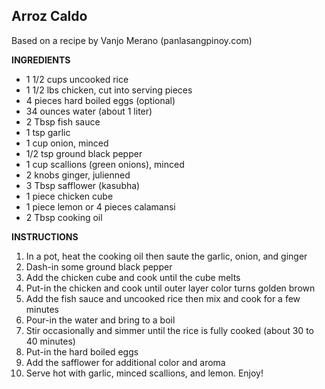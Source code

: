 ## Arroz Caldo

Based on a recipe by Vanjo Merano (panlasangpinoy.com)

**INGREDIENTS**

* 1 1/2 cups uncooked rice
* 1 1/2 lbs chicken, cut into serving pieces
* 4 pieces hard boiled eggs (optional)
* 34 ounces water (about 1 liter)
* 2 Tbsp fish sauce
* 1 tsp garlic
* 1 cup onion, minced
* 1/2 tsp ground black pepper
* 1 cup scallions (green onions), minced
* 2 knobs ginger, julienned
* 3 Tbsp safflower (kasubha)
* 1 piece chicken cube
* 1 piece lemon or 4 pieces calamansi
* 2 Tbsp cooking oil

**INSTRUCTIONS**

1. In a pot, heat the cooking oil then saute the garlic, onion, and ginger
1. Dash-in some ground black pepper
1. Add the chicken cube and cook until the cube melts
1. Put-in the chicken and cook until outer layer color turns golden brown
1. Add the fish sauce and uncooked rice then mix and cook for a few minutes
1. Pour-in the water and bring to a boil
1. Stir occasionally and simmer until the rice is fully cooked (about 30 to 40 minutes)
1. Put-in the hard boiled eggs
1. Add the safflower for additional color and aroma
1.  Serve hot with garlic, minced scallions, and lemon. Enjoy!
